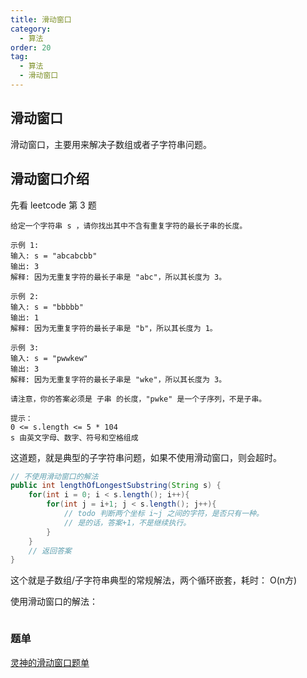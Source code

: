 ```yaml
---
title: 滑动窗口
category:
  - 算法
order: 20
tag:
  - 算法
  - 滑动窗口
---
```


## 滑动窗口
滑动窗口，主要用来解决子数组或者子字符串问题。

## 滑动窗口介绍
先看 leetcode 第 3 题

```text
给定一个字符串 s ，请你找出其中不含有重复字符的最长子串的长度。

示例 1:
输入: s = "abcabcbb"
输出: 3 
解释: 因为无重复字符的最长子串是 "abc"，所以其长度为 3。

示例 2:
输入: s = "bbbbb"
输出: 1
解释: 因为无重复字符的最长子串是 "b"，所以其长度为 1。

示例 3:
输入: s = "pwwkew"
输出: 3
解释: 因为无重复字符的最长子串是 "wke"，所以其长度为 3。

请注意，你的答案必须是 子串 的长度，"pwke" 是一个子序列，不是子串。

提示：
0 <= s.length <= 5 * 104
s 由英文字母、数字、符号和空格组成
```

这道题，就是典型的子字符串问题，如果不使用滑动窗口，则会超时。

```java
// 不使用滑动窗口的解法
public int lengthOfLongestSubstring(String s) {
    for(int i = 0; i < s.length(); i++){
        for(int j = i+1; j < s.length(); j++){
            // todo 判断两个坐标 i~j 之间的字符，是否只有一种。
            // 是的话，答案+1，不是继续执行。
        }
    }
    // 返回答案
}
```
这个就是子数组/子字符串典型的常规解法，两个循环嵌套，耗时： O(n方)

使用滑动窗口的解法：
```java

```

### 题单
[灵神的滑动窗口题单](https://leetcode.cn/circle/discuss/0viNMK/)